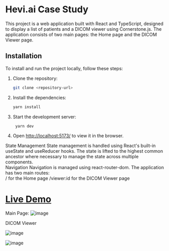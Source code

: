 # Hevi.ai Case Study

This project is a web application built with React and TypeScript, designed to display a list of patients and a DICOM viewer using Cornerstone.js. The application consists of two main pages: the Home page and the DICOM Viewer page.

## Installation

To install and run the project locally, follow these steps:

1. Clone the repository:
   ```sh
   git clone <repository-url>
    ```
2. Install the dependencies:
   ```sh
   yarn install
   ```
3. Start the development server:
   ```sh
    yarn dev
    ```
4. Open [http://localhost:5173/](http://localhost:5173/) to view it in the browser.


State Management
State management is handled using React's built-in useState and useReducer hooks. The state is lifted to the highest common ancestor where necessary to manage the state across multiple components.  
Navigation
Navigation is managed using react-router-dom. The application has two main routes:  
/ for the Home page
/viewer:id for the DICOM Viewer page

# [Live Demo](https://hevi-ai.cemalturkcan.com/)

Main Page:
![image](https://github.com/user-attachments/assets/0b6a2a4c-0cf0-43b8-8818-84a343e9a83c)

DICOM Viewer

![image](https://github.com/user-attachments/assets/ab24fd38-ad6a-4ea2-84b7-b49f41e31fda)

![image](https://github.com/user-attachments/assets/3c67c7b7-b8dc-403d-8ca5-fe7905095d4e)


